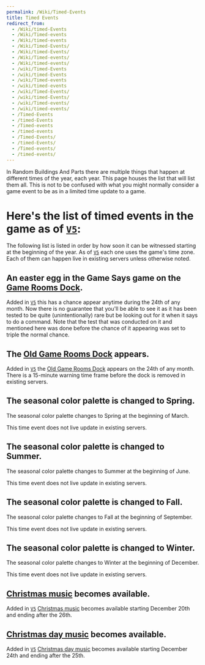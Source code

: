 ```yaml
---
permalink: /Wiki/Timed-Events
title: Timed Events
redirect_from:
  - /Wiki/timed-Events
  - /Wiki/Timed-events
  - /Wiki/timed-events
  - /Wiki/Timed-Events/
  - /Wiki/timed-Events/
  - /Wiki/Timed-events/
  - /Wiki/timed-events/
  - /wiki/Timed-Events
  - /wiki/timed-Events
  - /wiki/Timed-events
  - /wiki/timed-events
  - /wiki/Timed-Events/
  - /wiki/timed-Events/
  - /wiki/Timed-events/
  - /wiki/timed-events/
  - /Timed-Events
  - /timed-Events
  - /Timed-events
  - /timed-events
  - /Timed-Events/
  - /timed-Events/
  - /Timed-events/
  - /timed-events/
---
```


In Random Buildings And Parts there are multiple things that happen at different times of the year, each year. This page houses the list that will list them all. This is not to be confused with what you might normally consider a game event to be as in a limited time update to a game.

# Here's the list of timed events in the game as of [`V5`](/RBAP-Wiki/Posts/Update-Log/5-0-0):

The following list is listed in order by how soon it can be witnessed starting at the beginning of the year. As of [`V5`](/RBAP-Wiki/Posts/Update-Log/5-0-0) each one uses the game's time zone. Each of them can happen live in existing servers unless otherwise noted.

## An easter egg in the Game Says game on the [Game Rooms Dock](/RBAP-Wiki/Wiki/Docks/Game-Rooms-Dock).

Added in [`V5`](/RBAP-Wiki/Posts/Update-Log/5-0-0) this has a chance appear anytime during the 24th of any month. Now there is no guarantee that you'll be able to see it as it has been tested to be quite (unintentionally) rare but be looking out for it when it says to do a command. Note that the test that was conducted on it and mentioned here was done before the chance of it appearing was set to triple the normal chance.

## The [Old Game Rooms Dock](/RBAP-Wiki/Wiki/Docks/Old-Game-Rooms-Dock) appears.

Added in [`V5`](/RBAP-Wiki/Posts/Update-Log/5-0-0) the [Old Game Rooms Dock](/RBAP-Wiki/Wiki/Docks/Old-Game-Rooms-Dock) appears on the 24th of any month. There is a 15-minute warning time frame before the dock is removed in existing servers.

## The seasonal color palette is changed to Spring.

The seasonal color palette changes to Spring at the beginning of March.

This time event does not live update in existing servers.

## The seasonal color palette is changed to Summer.

The seasonal color palette changes to Summer at the beginning of June.

This time event does not live update in existing servers.

## The seasonal color palette is changed to Fall.

The seasonal color palette changes to Fall at the beginning of September.

This time event does not live update in existing servers.

## The seasonal color palette is changed to Winter.

The seasonal color palette changes to Winter at the beginning of December.

This time event does not live update in existing servers.

## [Christmas music](/RBAP-Wiki/Wiki/Music#christmas-appears-december-20th-26th) becomes available.

Added in [`V5`](/RBAP-Wiki/Posts/Update-Log/5-0-0) [Christmas music](/RBAP-Wiki/Wiki/Music#christmas-appears-december-20th-26th) becomes available starting December 20th and ending after the 26th.

## [Christmas day music](/RBAP-Wiki/Wiki/Music#christmas-day-appears-december-24th-25th) becomes available.

Added in [`V5`](/RBAP-Wiki/Posts/Update-Log/5-0-0) [Christmas day music](/RBAP-Wiki/Wiki/Music#christmas-day-appears-december-24th-25th) becomes available starting December 24th and ending after the 25th.